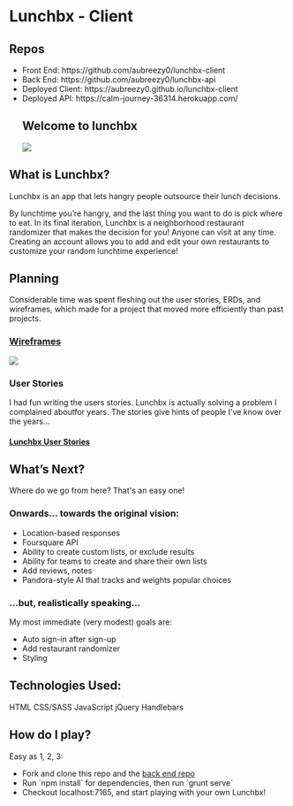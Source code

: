 # Lunchbx - Client

## Repos
<ul>
<li>Front End: https://github.com/aubreezy0/lunchbx-client</li>
<li>Back End: https://github.com/aubreezy0/lunchbx-api</li>
<li>Deployed Client: https://aubreezy0.github.io/lunchbx-client</li>
<li>Deployed API: https://calm-journey-36314.herokuapp.com/</li>

## Welcome to lunchbx
<img src="https://i.imgur.com/HQJUorw.png">
</ul>

## What is Lunchbx?

Lunchbx is an app that lets hangry people outsource their lunch decisions.

By lunchtime you’re hangry, and the last thing you want to do is pick where to eat. In its final iteration, Lunchbx is a neighborhood restaurant randomizer that makes the decision for you! Anyone can visit at any time. Creating an account allows you to add and edit your own restaurants to customize your random lunchtime experience!

## Planning

Considerable time was spent fleshing out the user stories, ERDs, and wireframes, which made for a project that moved more efficiently than past projects.

### <a href="https://docs.google.com/drawings/d/1oeI4p8s36B9iBLZnGR_1hB6f1iPgiYT3qXTsPn-ntAc/edit?usp=sharing" target="_blank">Wireframes</a>
<img src="https://i.imgur.com/39hCtsh.png">


### User Stories
I had fun writing the users stories. Lunchbx is actually solving a problem I complained aboutfor years. The stories give hints of people I've know over the years...

#### <a href="https://docs.google.com/document/d/1FviC6k9AMZi9PhYIbZ_tnS8hnVQpF_U1uVQ_lSV4S7s/edit?usp=sharing" target="_blank">Lunchbx User Stories</a>

## What’s Next?

Where do we go from here? That's an easy one!

### Onwards... towards the original vision:

<ul>
<li>Location-based responses</li>
<li>Foursquare API</li>
<li>Ability to create custom lists, or exclude results</li>
<li>Ability for teams to create and share their own lists</li>
<li>Add reviews, notes</li>
<li>Pandora-style AI that tracks and weights popular choices</li>
</ul>

### ...but, realistically speaking…
My most immediate (very modest) goals are:
<ul>
<li>Auto sign-in after sign-up</li>
<li>Add restaurant randomizer</li>
<li>Styling</li>
</ul>

## Technologies Used:
HTML
CSS/SASS
JavaScript
jQuery
Handlebars

## How do I play?

Easy as 1, 2, 3:
<ul>
<li>Fork and clone this repo and the <a href="https://github.com/aubreezy0/lunchbx-api" target="_blank">back end repo</a></li>
<li>Run `npm install` for dependencies, then run `grunt serve`</li>
<li>Checkout localhost:7165, and start playing with your own Lunchbx!</li>
</ul>
